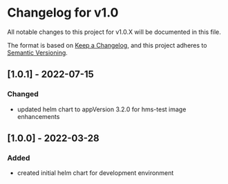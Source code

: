 # Changelog for v1.0

All notable changes to this project for v1.0.X will be documented in this file.

The format is based on [Keep a Changelog](https://keepachangelog.com/en/1.0.0/),
and this project adheres to [Semantic Versioning](https://semver.org/spec/v2.0.0.html).

## [1.0.1] - 2022-07-15

### Changed

- updated helm chart to appVersion 3.2.0 for hms-test image enhancements

## [1.0.0] - 2022-03-28

### Added

- created initial helm chart for development environment